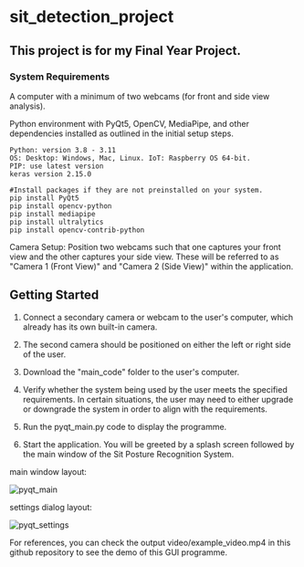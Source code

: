 # sit_detection_project
## This project is for my Final Year Project.

### System Requirements

A computer with a minimum of two webcams (for front and side view analysis).

Python environment with PyQt5, OpenCV, MediaPipe, and other dependencies installed as outlined in the initial setup steps.

    Python: version 3.8 - 3.11
    OS: Desktop: Windows, Mac, Linux. IoT: Raspberry OS 64-bit.
    PIP: use latest version
    keras version 2.15.0

    #Install packages if they are not preinstalled on your system.
    pip install PyQt5
    pip install opencv-python
    pip install mediapipe
    pip install ultralytics
    pip install opencv-contrib-python

Camera Setup: Position two webcams such that one captures your front view and the other captures your side view. These will be referred to as "Camera 1 (Front View)" and "Camera 2 (Side View)" within the application.

## Getting Started

1) Connect a secondary camera or webcam to the user's computer, which already has its own built-in camera.

2) The second camera should be positioned on either the left or right side of the user.

3) Download the "main_code" folder to the user's computer.

4) Verify whether the system being used by the user meets the specified requirements. In certain situations, the user may need to either upgrade or downgrade the system in order to align with the requirements.

5) Run the pyqt_main.py code to display the programme.

6) Start the application. You will be greeted by a splash screen followed by the main window of the Sit Posture Recognition System.

main window layout:

![pyqt_main](https://github.com/Crepopcorn/sit_detection_project/assets/112138670/9e7394ba-e553-404c-a713-abebfac0d4e7)

settings dialog layout:

![pyqt_settings](https://github.com/Crepopcorn/sit_detection_project/assets/112138670/e129f578-bf55-4245-bac0-198d19cbc033)

For references, you can check the output video/example_video.mp4 in this github repository to see the demo of this GUI programme.
